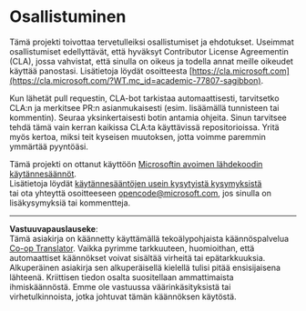 <!--
CO_OP_TRANSLATOR_METADATA:
{
  "original_hash": "777400e9f0336c7ee2f9a1200a88478f",
  "translation_date": "2025-08-27T20:04:19+00:00",
  "source_file": "CONTRIBUTING.md",
  "language_code": "fi"
}
-->
# Osallistuminen

Tämä projekti toivottaa tervetulleiksi osallistumiset ja ehdotukset. Useimmat osallistumiset edellyttävät, että hyväksyt Contributor License Agreementin (CLA), jossa vahvistat, että sinulla on oikeus ja todella annat meille oikeudet käyttää panostasi. Lisätietoja löydät osoitteesta [https://cla.microsoft.com](https://cla.microsoft.com/?WT.mc_id=academic-77807-sagibbon).

Kun lähetät pull requestin, CLA-bot tarkistaa automaattisesti, tarvitsetko CLA:n ja merkitsee PR:n asianmukaisesti (esim. lisäämällä tunnisteen tai kommentin). Seuraa yksinkertaisesti botin antamia ohjeita. Sinun tarvitsee tehdä tämä vain kerran kaikissa CLA:ta käyttävissä repositorioissa. Yritä myös kertoa, miksi teit kyseisen muutoksen, jotta voimme paremmin ymmärtää pyyntöäsi.

Tämä projekti on ottanut käyttöön [Microsoftin avoimen lähdekoodin käytännesäännöt](https://opensource.microsoft.com/codeofconduct/?WT.mc_id=academic-77807-sagibbon).  
Lisätietoja löydät [käytännesääntöjen usein kysytyistä kysymyksistä](https://opensource.microsoft.com/codeofconduct/faq/?WT.mc_id=academic-77807-sagibbon)  
tai ota yhteyttä osoitteeseen [opencode@microsoft.com](mailto:opencode@microsoft.com), jos sinulla on lisäkysymyksiä tai kommentteja.

---

**Vastuuvapauslauseke**:  
Tämä asiakirja on käännetty käyttämällä tekoälypohjaista käännöspalvelua [Co-op Translator](https://github.com/Azure/co-op-translator). Vaikka pyrimme tarkkuuteen, huomioithan, että automaattiset käännökset voivat sisältää virheitä tai epätarkkuuksia. Alkuperäinen asiakirja sen alkuperäisellä kielellä tulisi pitää ensisijaisena lähteenä. Kriittisen tiedon osalta suositellaan ammattimaista ihmiskäännöstä. Emme ole vastuussa väärinkäsityksistä tai virhetulkinnoista, jotka johtuvat tämän käännöksen käytöstä.